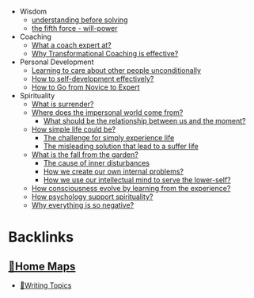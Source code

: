 - Wisdom
    - [understanding before solving](<understanding before solving.md>)
    - [the fifth force - will-power](<the fifth force - will-power.md>)
- Coaching
    - [What a coach expert at?](<What a coach expert at?.md>)
    - [Why Transformational Coaching is effective?](<Why Transformational Coaching is effective?.md>)
- Personal Development
    - [Learning to care about other people unconditionally](<Learning to care about other people unconditionally.md>)
    - [How to self-development effectively?](<How to self-development effectively?.md>)
    - [How to Go from Novice to Expert](<How to Go from Novice to Expert.md>)
- Spirituality
    - [What is surrender?](<What is surrender?.md>)
    - [Where does the impersonal world come from?](<Where does the impersonal world come from?.md>)
        - [What should be the relationship between us and the moment?](<What should be the relationship between us and the moment?.md>)
    - [How simple life could be?](<How simple life could be?.md>)
        - [The challenge for simply experience life](<The challenge for simply experience life.md>)
        - [The misleading solution that lead to a suffer life](<The misleading solution that lead to a suffer life.md>)
    - [What is the fall from the garden?](<What is the fall from the garden?.md>)
        - [The cause of inner disturbances](<The cause of inner disturbances.md>)
        - [How we create our own internal problems?](<How we create our own internal problems?.md>)
        - [How we use our intellectual mind to serve the lower-self?](<How we use our intellectual mind to serve the lower-self?.md>)
    - [How consciousness evolve by learning from the experience?](<How consciousness evolve by learning from the experience?.md>)
    - [How psychology support spirituality?](<How psychology support spirituality?.md>)
    - [Why everything is so negative?](<Why everything is so negative?.md>)

# Backlinks
## [🏡Home Maps](<🏡Home Maps.md>)
- [🧭Writing Topics](<🧭Writing Topics.md>)

